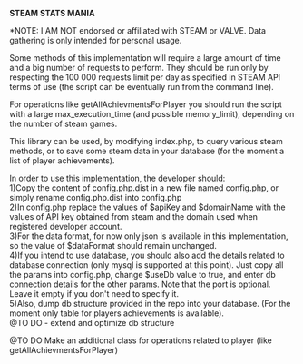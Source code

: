 **STEAM STATS MANIA**

*NOTE: I AM NOT endorsed or affiliated with STEAM or VALVE. Data gathering
is only intended for personal usage.

Some methods of this implementation will require a large amount of time
and a big number of requests to perform. They should be run only by respecting
the 100 000 requests limit per day as specified in STEAM API terms of use
(the script can be eventually run from the command line).

For operations like getAllAchievmentsForPlayer you should run the 
script with a large max_execution_time (and possible memory_limit), depending on the number
of steam games.

This library can be used, by modifying index.php, to query various
steam methods, or to save some steam data in your database (for the moment
a list of player achievements).

In order to use this implementation, the developer should:  
1)Copy the content of config.php.dist in a new file named config.php,
or simply rename config.php.dist into config.php  
2)In config.php replace the values of $apiKey and $domainName with the
values of API key obtained from steam and the domain used when registered 
developer account.  
3)For the data format, for now only json is available in this implementation, 
so the value of $dataFormat should remain unchanged.  
4)If you intend to use database, you should also add the details related
to database connection (only mysql is supported at this point). Just copy
all the params into config.php, change $useDb value to true, and 
enter db connection details for the other params.
Note that the port is optional. Leave it empty if you don't need to specify it.  
5)Also, dump db structure provided in the repo into your database.
(For the moment only table for players achievements is available).  
@TO DO - extend and optimize db structure 

@TO DO 
Make an additional class for operations related to player
(like getAllAchievmentsForPlayer)